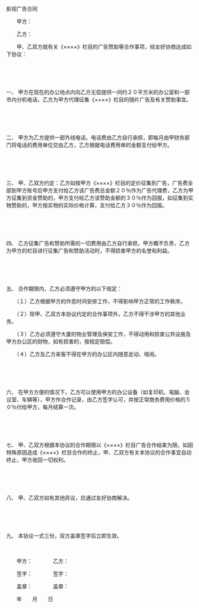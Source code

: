 



影视广告合同



 

　　甲方：

　　乙方：

　　甲、乙双方就有关《××××》栏目的广告赞助等合作事项，经友好协商达成如下协议：

　　

　　

一、
甲方在现在的办公地点内向乙方无偿提供一间约２０平方米的办公室和一部市内分机电话，乙方为甲方代理征集《××××》栏目的随片广告及有关赞助事宜。

　　

　　

二、
甲方为乙方提供一部外线电话，电话费由乙方自行承担，即每月由甲财务部门将电话的费用单位交由乙方，乙方根据电话费用单的金额支付给甲方。

　　

　　

三、
甲、乙双方约定：乙方如按甲方《××××》栏目的定价征集到广告，广告费全部到甲方账号后甲方支付给乙方该广告费总金额２０％作为广告代理费，乙方为甲方征集到资金赞助的，甲方支付给乙方该赞助金额的３０％作为回报，如征集到实物赞助的，甲方按实物的实际价格计算，支付给乙方３０％作为回报。

　　

　　

四、
乙方征集广告和赞助所需的一切费用由乙方自行承担，甲方概不负责，乙方为甲方的栏目进行征集广告和赞助活动时，不得损害甲方的名誉和利益。

　　

　　

五、
合作期限内，乙方必须遵守甲方的以下规定：

　　（１）乙方根据甲方的作息时间安排工作，不得影响甲方正常的工作秩序。

　　（２）除甲、乙双方本协议约定的合作事项外，乙方不得干涉甲方的其他业务。

　　（３）乙方必须遵守大厦的物业管理及保安工作，不得动用和损害公共设施及甲方办公区的财物，如有损害的，按规定赔偿。

　　（４）乙方及乙方来客不得在甲方的办公区内随意走动、喧闹。

　　

　　

六、
在甲方方便的情况下，乙方可以使用甲方的办公设备（如复印机、电脑、会议室、车辆等），甲方作合作记录，由乙方签字认可，并按正常商务费用价格的５０％付给甲方，每月结算一次。

　　

　　

七、
甲、乙双方根据本协议的合作期限以《××××》栏目广告合作结束为限。如因特殊原因造成《××××》栏目合作的终止，甲、乙双方有关本协议的合作事宜自动终止，甲方收回一切权利。

　　

　　

八、
甲、乙双方如有其他异议，应通过友好协商解决。

　　

　　

九、
本协议一式三份，双方盖章签字后立即生效。

　　

　　甲方：　　　　乙方：

　　签字：　　　　签字：

　　盖章：　　　　盖章：　　　　　　　　　　　　　　　　　　　　　　　　　　　　　

　　年　　月　　日

　　